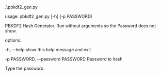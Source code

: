 .\pbkdf2_gen.py

usage: pbkdf2_gen.py [-h] [-p PASSWORD]

PBKDF2 Hash Generator. Run without arguments so the Password does not show.

options:

  -h, --help            show this help message and exit
  
  -p PASSWORD, --password PASSWORD
                        Password to hash
                        
Type the password:
